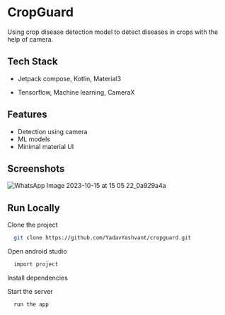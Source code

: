 
# CropGuard

Using crop disease detection model to detect diseases in crops with the help of camera.
## Tech Stack

- Jetpack compose, Kotlin, Material3

- Tensorflow, Machine learning, CameraX


## Features

- Detection using camera
- ML models
- Minimal material UI


## Screenshots

![WhatsApp Image 2023-10-15 at 15 05 22_0a929a4a](https://github.com/YadavYashvant/Leafguard/assets/113130559/e0575010-e2ed-4c56-a760-044aca76381f)
## Run Locally

Clone the project

```bash
  git clone https://github.com/YadavYashvant/cropguard.git
```

Open android studio

```bash
  import project
```

Install dependencies


Start the server

```bash
  run the app
```

